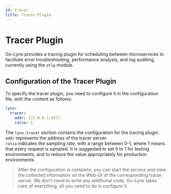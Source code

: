 ```yaml
---
id: tracer
title: Tracer Plugin
---
```


# Tracer Plugin

Go-Lynx provides a tracing plugin for scheduling between microservices to facilitate error troubleshooting, performance analysis, and log auditing, currently using the `otlp` module.

## Configuration of the Tracer Plugin

To specify the tracer plugin, you need to configure it in the configuration file, with the content as follows:

```yaml
lynx:
  tracer:
    addr: 127.0.0.1:4317
    ratio: 1
```

The `lynx.tracer` section contains the configuration for the tracing plugin.  
`addr` represents the address of the tracer server.  
`ratio` indicates the sampling rate, with a range between 0-1, where 1 means that every request is sampled. It is suggested to set it to 1 for testing environments, and to reduce the value appropriately for production environments.

> After the configuration is complete, you can start the service and view the collected information on the Web-UI of the corresponding tracer server. We don't need to write any additional code. Go-Lynx takes care of everything; all you need to do is configure it.